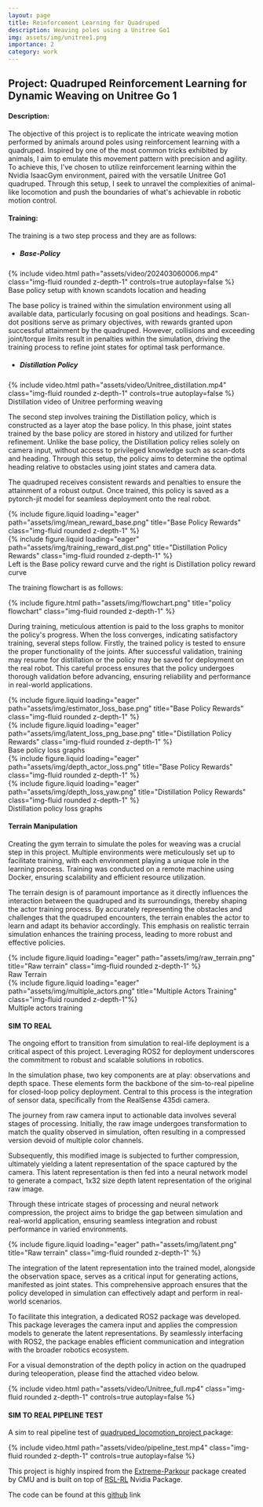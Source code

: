 ```yaml
---
layout: page
title: Reinforcement Learning for Quadruped
description: Weaving poles using a Unitree Go1
img: assets/img/unitree1.png
importance: 2
category: work
---
```


## Project: Quadruped Reinforcement Learning for Dynamic Weaving on Unitree Go 1

#### **Description:**

The objective of this project is to replicate the intricate weaving motion performed by animals around poles using reinforcement learning with a quadruped. Inspired by one of the most common tricks exhibited by animals, I aim to emulate this movement pattern with precision and agility. To achieve this, I've chosen to utilize reinforcement learning within the Nvidia IsaacGym environment, paired with the versatile Unitree Go1 quadruped. Through this setup, I seek to unravel the complexities of animal-like locomotion and push the boundaries of what's achievable in robotic motion control.

#### **Training:**
The training is a two step process and they are as follows:

- ##### **Base-Policy**
<div class="row" >
    <div class="col-sm mt-3 mt-md-0">
        <!-- {% include youtube.html id="PLyBZDvgqVs" %} -->
        {% include video.html path="assets/video/202403060006.mp4" class="img-fluid rounded z-depth-1" controls=true autoplay=false %}
    </div>
</div>
<div class="caption">
    Base policy setup with known scandots location and heading
</div>

The base policy is trained within the simulation environment using all available data, particularly focusing on goal positions and headings. Scan-dot positions serve as primary objectives, with rewards granted upon successful attainment by the quadruped. However, collisions and exceeding joint/torque limits result in penalties within the simulation, driving the training process to refine joint states for optimal task performance.

- ##### **Distillation Policy**
<div class="row" >
    <div class="col-sm mt-3 mt-md-0">
        {% include video.html path="assets/video/Unitree_distillation.mp4" class="img-fluid rounded z-depth-1" controls=true autoplay=false %}
    </div>
</div>

<div class="caption">
    Distillation video of Unitree performing weaving
</div>

The second step involves training the Distillation policy, which is constructed as a layer atop the base policy. In this phase, joint states trained by the base policy are stored in history and utilized for further refinement. Unlike the base policy, the Distillation policy relies solely on camera input, without access to privileged knowledge such as scan-dots and heading. Through this setup, the policy aims to determine the optimal heading relative to obstacles using joint states and camera data.

The quadruped receives consistent rewards and penalties to ensure the attainment of a robust output. Once trained, this policy is saved as a pytorch-jit model for seamless deployment onto the real robot.

<div class="row" >
    <div class="col-sm mt-3 mt-md-0">
        {% include figure.liquid loading="eager" path="assets/img/mean_reward_base.png" title="Base Policy Rewards" class="img-fluid rounded z-depth-1" %}
    </div>
    <div class="col-sm mt-3 mt-md-0">
        {% include figure.liquid loading="eager" path="assets/img/training_reward_dist.png" title="Distillation Policy Rewards" class="img-fluid rounded z-depth-1" %}
    </div>
</div>
<div class="caption">
Left is the Base policy reward curve and the right is Distillation policy reward curve
</div>

The training flowchart is as follows:

<div class="row" >
    <div class="col-sm mt-3 mt-md-0">
        {% include figure.html path="assets/img/flowchart.png" title="policy flowchart" class="img-fluid rounded z-depth-1" %}
    </div>
</div>

During training, meticulous attention is paid to the loss graphs to monitor the policy's progress. When the loss converges, indicating satisfactory training, several steps follow. Firstly, the trained policy is tested to ensure the proper functionality of the joints. After successful validation, training may resume for distillation or the policy may be saved for deployment on the real robot. This careful process ensures that the policy undergoes thorough validation before advancing, ensuring reliability and performance in real-world applications.

<div class="row" >
<div class="col">
    <div class="col-sm mt-3 mt-md-0">
        {% include figure.liquid loading="eager" path="assets/img/estimator_loss_base.png" title="Base Policy Rewards" class="img-fluid rounded z-depth-1" %}
    </div>
    <div class="col-sm mt-3 mt-md-0">
        {% include figure.liquid loading="eager" path="assets/img/latent_loss_png_base.png" title="Distillation Policy Rewards" class="img-fluid rounded z-depth-1" %}
    </div>
    <div class="caption">
        Base policy loss graphs
    </div>
</div>
<div class="col">
    <div class="col-sm mt-3 mt-md-0">
        {% include figure.liquid loading="eager" path="assets/img/depth_actor_loss.png" title="Base Policy Rewards" class="img-fluid rounded z-depth-1" %}
    </div>
    <div class="col-sm mt-3 mt-md-0">
        {% include figure.liquid loading="eager" path="assets/img/depth_loss_yaw.png" title="Distillation Policy Rewards" class="img-fluid rounded z-depth-1" %}
    </div>
    <div class="caption">
        Distillation policy loss graphs
    </div>
</div>
</div>

#### **Terrain Manipulation**

Creating the gym terrain to simulate the poles for weaving was a crucial step in this project. Multiple environments were meticulously set up to facilitate training, with each environment playing a unique role in the learning process. Training was conducted on a remote machine using Docker, ensuring scalability and efficient resource utilization.

The terrain design is of paramount importance as it directly influences the interaction between the quadruped and its surroundings, thereby shaping the actor training process. By accurately representing the obstacles and challenges that the quadruped encounters, the terrain enables the actor to learn and adapt its behavior accordingly. This emphasis on realistic terrain simulation enhances the training process, leading to more robust and effective policies.

<div class="row" >
<div class="col">
    <div class="col-sm mt-3 mt-md-0">
        {% include figure.liquid loading="eager" path="assets/img/raw_terrain.png" title="Raw terrain" class="img-fluid rounded z-depth-1" %}
    </div>
    <div class="caption">
        Raw Terrain
    </div>
</div>
<div class="col">
    <div class="col-sm mt-3 mt-md-0">
        {% include figure.liquid loading="eager" path="assets/img/multiple_actors.png" title="Multiple Actors Training" class="img-fluid rounded z-depth-1"%}
    </div>
    <div class="caption">
        Multiple actors training
    </div>
</div>
</div>

#### **SIM TO REAL**


The ongoing effort to transition from simulation to real-life deployment is a critical aspect of this project. Leveraging ROS2 for deployment underscores the commitment to robust and scalable solutions in robotics.

In the simulation phase, two key components are at play: observations and depth space. These elements form the backbone of the sim-to-real pipeline for closed-loop policy deployment. Central to this process is the integration of sensor data, specifically from the RealSense 435di camera.

The journey from raw camera input to actionable data involves several stages of processing. Initially, the raw image undergoes transformation to match the quality observed in simulation, often resulting in a compressed version devoid of multiple color channels.

Subsequently, this modified image is subjected to further compression, ultimately yielding a latent representation of the space captured by the camera. This latent representation is then fed into a neural network model to generate a compact, 1x32 size depth latent representation of the original raw image.

Through these intricate stages of processing and neural network compression, the project aims to bridge the gap between simulation and real-world application, ensuring seamless integration and robust performance in varied environments.

<div class="row" >
    <div class="col-sm mt-3 mt-md-0">
        {% include figure.liquid loading="eager" path="assets/img/latent.png" title="Raw terrain" class="img-fluid rounded z-depth-1" %}
    </div>
</div>


The integration of the latent representation into the trained model, alongside the observation space, serves as a critical input for generating actions, manifested as joint states. This comprehensive approach ensures that the policy developed in simulation can effectively adapt and perform in real-world scenarios.

To facilitate this integration, a dedicated ROS2 package was developed. This package leverages the camera input and applies the compression models to generate the latent representations. By seamlessly interfacing with ROS2, the package enables efficient communication and integration with the broader robotics ecosystem.

For a visual demonstration of the depth policy in action on the quadruped during teleoperation, please find the attached video below.

<div class="row">
    <div class="col-sm mt-3 mt-md-0">
        {% include video.html path="assets/video/Unitree_full.mp4" class="img-fluid rounded z-depth-1" controls=true autoplay=false %}
    </div>
</div>


#### **SIM TO REAL PIPELINE TEST**

A sim to real pipeline test of [quadruped_locomotion_project
](https://github.com/muye1202/quadruped_locomotion_project) package:

<div class="row">
<div class="col">
    <div class="col-sm mt-3 mt-md-0">
        {% include video.html path="assets/video/pipeline_test.mp4" class="img-fluid rounded z-depth-1" controls=true autoplay=false %}
    </div>
</div>
</div>

This project is highly inspired from the [Extreme-Parkour](https://github.com/chengxuxin/extreme-parkour) package created by CMU and is built on top of [RSL-RL](https://github.com/leggedrobotics/rsl_rl) Nvidia Package.


The code can be found at this [github](https://github.com/sdalal1/extreme-parkour-barkour) link 
